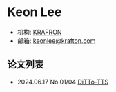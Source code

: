 # Keon Lee

- 机构: [KRAFRON](../Institutions/KRAFTON.AI.md)
- 邮箱: keonlee@krafton.com

## 论文列表

- 2024.06.17 No.01/04 [DiTTo-TTS](../Models/Diffusion/2024.06.17_DiTTo-TTS.md)